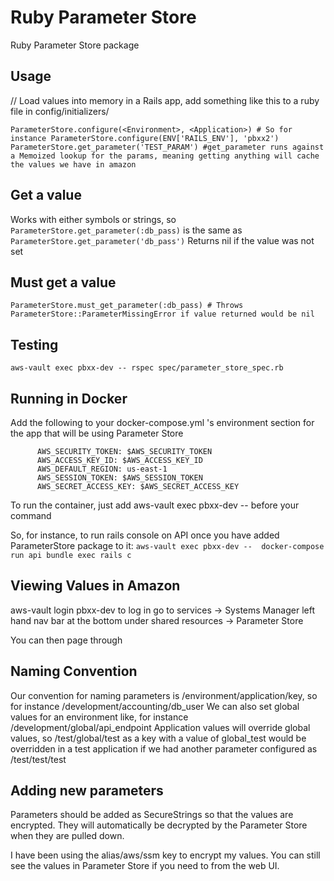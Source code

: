 # Ruby Parameter Store 
Ruby Parameter Store package

## Usage

// Load values into memory in a Rails app, add something like this to a ruby file in config/initializers/
```
ParameterStore.configure(<Environment>, <Application>) # So for instance ParameterStore.configure(ENV['RAILS_ENV'], 'pbxx2')
ParameterStore.get_parameter('TEST_PARAM') #get_parameter runs against a Memoized lookup for the params, meaning getting anything will cache the values we have in amazon
```

## Get a value

Works with either symbols or strings, so 
```ParameterStore.get_parameter(:db_pass)```
 is the same as 
```ParameterStore.get_parameter('db_pass')```
Returns nil if the value was not set

## Must get a value

```ParameterStore.must_get_parameter(:db_pass) # Throws ParameterStore::ParameterMissingError if value returned would be nil```

## Testing

```export AWS_REGION="us-east-1"
aws-vault exec pbxx-dev -- rspec spec/parameter_store_spec.rb
```
## Running in Docker

Add the following to your docker-compose.yml 's environment section for the app that will be using Parameter Store
```      AWS_REGION: us-east-1
      AWS_SECURITY_TOKEN: $AWS_SECURITY_TOKEN
      AWS_ACCESS_KEY_ID: $AWS_ACCESS_KEY_ID
      AWS_DEFAULT_REGION: us-east-1
      AWS_SESSION_TOKEN: $AWS_SESSION_TOKEN
      AWS_SECRET_ACCESS_KEY: $AWS_SECRET_ACCESS_KEY
```
To run the container, just add aws-vault exec pbxx-dev -- before your command

So, for instance, to run rails console on API once you have added ParameterStore package to it:
```aws-vault exec pbxx-dev --  docker-compose run api bundle exec rails c```


## Viewing Values in Amazon

aws-vault login pbxx-dev to log in
go to services -> Systems Manager
left hand nav bar at the bottom under shared resources -> Parameter Store

You can then page through

## Naming Convention

Our convention for naming parameters is /environment/application/key, so for instance /development/accounting/db_user
We can also set global values for an environment like, for instance /development/global/api_endpoint
Application values will override global values, so /test/global/test as a key with a value of global_test would be overridden in a test application if we had another parameter configured as /test/test/test 

## Adding new parameters

Parameters should be added as SecureStrings so that the values are encrypted. They will automatically be decrypted by the Parameter Store when they are pulled down.

I have been using the alias/aws/ssm key to encrypt my values. You can still see the values in Parameter Store if you need to from the web UI.
